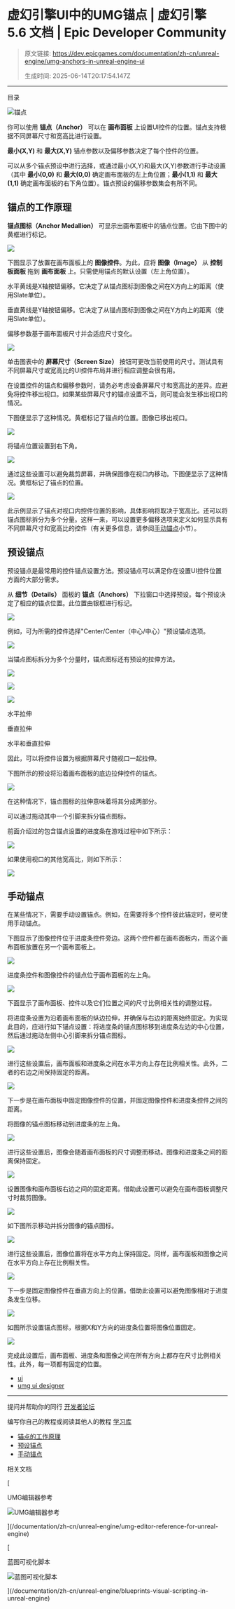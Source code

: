 # 虚幻引擎UI中的UMG锚点 | 虚幻引擎 5.6 文档 | Epic Developer Community

> 原文链接: https://dev.epicgames.com/documentation/zh-cn/unreal-engine/umg-anchors-in-unreal-engine-ui
> 
> 生成时间: 2025-06-14T20:17:54.147Z

---

目录

![锚点](https://dev.epicgames.com/community/api/documentation/image/b41dda68-e6b5-486e-8cf0-7c9289a09f79?resizing_type=fill&width=1920&height=335)

你可以使用 **锚点（Anchor）** 可以在 **画布面板** 上设置UI控件的位置。锚点支持根据不同屏幕尺寸和宽高比进行设置。

**最小(X,Y)** 和 **最大(X,Y)** 锚点参数以及偏移参数决定了每个控件的位置。

可以从多个锚点预设中进行选择，或通过最小(X,Y)和最大(X,Y)参数进行手动设置（其中 **最小(0,0)** 和 **最大(0,0)** 确定画布面板的左上角位置；**最小(1,1)** 和 **最大(1,1)** 确定画布面板的右下角位置）。锚点预设的偏移参数集会有所不同。

## 锚点的工作原理

**锚点图标（Anchor Medallion）** 可显示出画布面板中的锚点位置。它由下图中的黄框进行标记。

![](https://d1iv7db44yhgxn.cloudfront.net/documentation/images/510a6001-1f45-4087-803a-dac029ae5530/anchormedallion.png)

下图显示了放置在画布面板上的 **图像控件**。为此，应将 **图像（Image）** 从 **控制板面板** 拖到 **画布面板** 上。只需使用锚点的默认设置（左上角位置）。

水平黄线是X轴按钮偏移。它决定了从锚点图标到图像之间在X方向上的距离（使用Slate单位）。

垂直黄线是Y轴按钮偏移。它决定了从锚点图标到图像之间在Y方向上的距离（使用Slate单位）。

偏移参数基于画布面板尺寸并会适应尺寸变化。

![](https://d1iv7db44yhgxn.cloudfront.net/documentation/images/c5a38120-9da2-43b5-8f2a-a0c2a22895e7/button1.png)

单击图表中的 **屏幕尺寸（Screen Size）** 按钮可更改当前使用的尺寸。测试具有不同屏幕尺寸或宽高比的UI控件布局并进行相应调整会很有用。

在设置控件的锚点和偏移参数时，请务必考虑设备屏幕尺寸和宽高比的差异。应避免将控件移出视口。如果某些屏幕尺寸的锚点设置不当，则可能会发生移出视口的情况。

下图便显示了这种情况。黄框标记了锚点的位置。图像已移出视口。

![](https://d1iv7db44yhgxn.cloudfront.net/documentation/images/da79d530-9083-489b-915c-be13ef78cbaf/ingamebutton1.png)

将锚点位置设置到右下角。

![](https://d1iv7db44yhgxn.cloudfront.net/documentation/images/2c9c9b52-e6a9-4ef8-b741-ccdf44fc7071/button2.png)

通过这些设置可以避免裁剪屏幕，并确保图像在视口内移动。下图便显示了这种情况。黄框标记了锚点的位置。

![](https://d1iv7db44yhgxn.cloudfront.net/documentation/images/b01ac28f-1891-4e70-abba-703dbfd79343/ingamebutton2.png)

此示例显示了锚点对视口内控件位置的影响，具体影响将取决于宽高比。还可以将锚点图标拆分为多个分量。这样一来，可以设置更多偏移选项来定义如何显示具有不同屏幕尺寸和宽高比的控件（有关更多信息，请参阅[手动锚点](/documentation/zh-cn/unreal-engine/umg-anchors-in-unreal-engine-ui#%E6%89%8B%E5%8A%A8%E9%94%9A%E7%82%B9)小节）。

## 预设锚点

预设锚点是最常用的控件锚点设置方法。预设锚点可以满足你在设置UI控件位置方面的大部分需求。

从 **细节（Details）** 面板的 **锚点（Anchors）** 下拉窗口中选择预设。每个预设决定了相应的锚点位置。此位置由银框进行标记。

![](https://d1iv7db44yhgxn.cloudfront.net/documentation/images/7bc70357-76fd-46a3-b1b2-fecda7e6bab3/presetanchor.png)

例如，可为所需的控件选择"Center/Center（中心/中心）"预设锚点选项。

![](https://d1iv7db44yhgxn.cloudfront.net/documentation/images/470a4536-600a-481d-b74e-9c62954aeb28/centercenter.png)

当锚点图标拆分为多个分量时，锚点图标还有预设的拉伸方法。

![](https://d1iv7db44yhgxn.cloudfront.net/documentation/images/ea0c65cb-c4b9-47df-aba0-b85c423c6dc8/horizontalstretch.png)

![](https://d1iv7db44yhgxn.cloudfront.net/documentation/images/449c0d3f-7567-41d1-9cca-3960b7ce5821/verticalstretch.png)

![](https://d1iv7db44yhgxn.cloudfront.net/documentation/images/2e536f21-a8c2-4b96-a01e-cee91cd116f0/stretchboth.png)

水平拉伸

垂直拉伸

水平和垂直拉伸

因此，可以将控件设置为根据屏幕尺寸随视口一起拉伸。

下图所示的预设将沿着画布面板的底边拉伸控件的锚点。

![](https://d1iv7db44yhgxn.cloudfront.net/documentation/images/3404a76e-b4d8-4a50-afd3-6ad54573a340/progressbar3.png)

在这种情况下，锚点图标的拉伸意味着将其分成两部分。

可以通过拖动其中一个引脚来拆分锚点图标。

前面介绍过的包含锚点设置的进度条在游戏过程中如下所示：

![](https://d1iv7db44yhgxn.cloudfront.net/documentation/images/d1ce538b-7318-46df-82dc-b9082e9fa8fa/progressbar4.png)

如果使用视口的其他宽高比，则如下所示：

![](https://d1iv7db44yhgxn.cloudfront.net/documentation/images/2a8c7cd5-29e6-4d35-930c-5f3464d3a33b/progressbar5.png)

## 手动锚点

在某些情况下，需要手动设置锚点。例如，在需要将多个控件彼此锚定时，便可使用手动锚点。

下图显示了图像控件位于进度条控件旁边。这两个控件都在画布面板内，而这个画布面板放置在另一个画布面板上。

![](https://d1iv7db44yhgxn.cloudfront.net/documentation/images/47699cff-8b7b-4664-be3b-889b3011d4f6/manual1.png)

进度条控件和图像控件的锚点位于画布面板的左上角。

![](https://d1iv7db44yhgxn.cloudfront.net/documentation/images/63f4606f-6212-47e8-b074-6fb98280e70f/manual2.png)

下面显示了画布面板、控件以及它们位置之间的尺寸比例相关性的调整过程。

将进度条设置为沿着画布面板的纵边拉伸，并确保与右边的距离始终固定。为实现此目的，应进行如下锚点设置：将进度条的锚点图标移到进度条左边的中心位置，然后通过拖动左侧中心引脚来拆分锚点图标。

![](https://d1iv7db44yhgxn.cloudfront.net/documentation/images/8d910537-09d0-47a6-bc8d-274fd8ec35f9/manual3.png)

进行这些设置后，画布面板和进度条之间在水平方向上存在比例相关性。此外，二者的右边之间保持固定的距离。

![](https://d1iv7db44yhgxn.cloudfront.net/documentation/images/f9ceb3e7-b9f7-4fe5-81a1-30b1be3c753a/manual4.png)

下一步是在画布面板中固定图像控件的位置，并固定图像控件和进度条控件之间的距离。

将图像的锚点图标移动到进度条的左上角。

![](https://d1iv7db44yhgxn.cloudfront.net/documentation/images/d5925c60-fb87-4bbb-9d25-4f956cc07a3b/manual5.png)

进行这些设置后，图像会随着画布面板的尺寸调整而移动。图像和进度条之间的距离保持固定。

![](https://d1iv7db44yhgxn.cloudfront.net/documentation/images/86377c40-f551-4e2f-869a-514958180bb0/manual6.png)

设置图像和画布面板右边之间的固定距离。借助此设置可以避免在画布面板调整尺寸时裁剪图像。

![](https://d1iv7db44yhgxn.cloudfront.net/documentation/images/89a39bf9-1f24-4429-839b-3ff96c121014/manual7.png)

如下图所示移动并拆分图像的锚点图标。

![](https://d1iv7db44yhgxn.cloudfront.net/documentation/images/08803073-9bae-4023-a5f8-4b8387cd2adc/manual8.png)

进行这些设置后，图像位置将在水平方向上保持固定。同样，画布面板和图像之间在水平方向上存在比例相关性。

![](https://d1iv7db44yhgxn.cloudfront.net/documentation/images/d677eb22-d317-4428-b065-8671deee1ced/manual9.png)

下一步是固定图像控件在垂直方向上的位置。借助此设置可以避免图像相对于进度条发生位移。

![](https://d1iv7db44yhgxn.cloudfront.net/documentation/images/ead2390e-df54-4766-9bb5-b10340999e69/manual9b.png)

如图所示设置锚点图标，根据X和Y方向的进度条位置将图像位置固定。

![](https://d1iv7db44yhgxn.cloudfront.net/documentation/images/afefdb7c-78db-4e74-b982-b66b21a7780b/manual10.png)

完成此设置后，画布面板、进度条和图像之间在所有方向上都存在尺寸比例相关性。此外，每一项都有固定的位置。

-   [ui](https://dev.epicgames.com/community/search?query=ui)
-   [umg ui designer](https://dev.epicgames.com/community/search?query=umg%20ui%20designer)

* * *

提问并帮助你的同行 [开发者论坛](https://forums.unrealengine.com/categories?tag=unreal-engine)

编写你自己的教程或阅读其他人的教程 [学习库](https://dev.epicgames.com/community/unreal-engine/learning)

-   [锚点的工作原理](/documentation/zh-cn/unreal-engine/umg-anchors-in-unreal-engine-ui#%E9%94%9A%E7%82%B9%E7%9A%84%E5%B7%A5%E4%BD%9C%E5%8E%9F%E7%90%86)
-   [预设锚点](/documentation/zh-cn/unreal-engine/umg-anchors-in-unreal-engine-ui#%E9%A2%84%E8%AE%BE%E9%94%9A%E7%82%B9)
-   [手动锚点](/documentation/zh-cn/unreal-engine/umg-anchors-in-unreal-engine-ui#%E6%89%8B%E5%8A%A8%E9%94%9A%E7%82%B9)

相关文档

[

UMG编辑器参考

![UMG编辑器参考](https://dev.epicgames.com/community/api/documentation/image/64dca8fc-2c19-497d-b0b2-5f4d9fd591ec?resizing_type=fit&width=160&height=92)

](/documentation/zh-cn/unreal-engine/umg-editor-reference-for-unreal-engine)

[

蓝图可视化脚本

![蓝图可视化脚本](https://dev.epicgames.com/community/api/documentation/image/a7cce2f7-f09a-4340-b3f4-2a5d4823bc46?resizing_type=fit&width=160&height=92)

](/documentation/zh-cn/unreal-engine/blueprints-visual-scripting-in-unreal-engine)